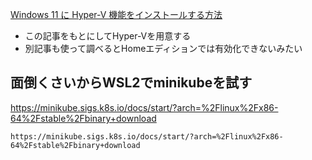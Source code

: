 
[Windows 11 に Hyper-V 機能をインストールする方法](https://qiita.com/mmake/items/cd96a0c59226e8460af6)
- この記事をもとにしてHyper-Vを用意する
- 別記事も使って調べるとHomeエディションでは有効化できないみたい

## 面倒くさいからWSL2でminikubeを試す
https://minikube.sigs.k8s.io/docs/start/?arch=%2Flinux%2Fx86-64%2Fstable%2Fbinary+download
```
https://minikube.sigs.k8s.io/docs/start/?arch=%2Flinux%2Fx86-64%2Fstable%2Fbinary+download
```
